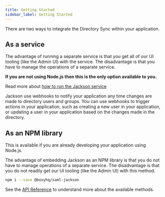```yaml
---
title: Getting Started
sidebar_label: Getting Started
---
```


There are two ways to integrate the Directory Sync within your application.

## As a service

The advantage of running a separate service is that you get all of our UI tooling (like the Admin UI) with the service. The disadvantage is that you have to manage the operations of a separate service.

**If you are not using Node.js then this is the only option available to you.**

Read more about [how to run the Jackson service](/docs/jackson/deploy/service)

Jackson use webhooks to notify your application any time changes are made to directory users and groups. You can use webhooks to trigger actions in your application, such as creating a new user in your application, or updating a user in your application based on the changes made in the directory.

## As an NPM library

This is available if you are already developing your application using Node.js.

The advantage of embedding Jackson as an NPM library is that you do not have to manage operations of a separate service.
The disadvantage is that you do not readily get our UI tooling (like the Admin UI) with this method.

```bash
npm i --save @boxyhq/saml-jackson
```

See the [API Reference](/docs/directory-sync/api-reference) to understand more about the available methods.
